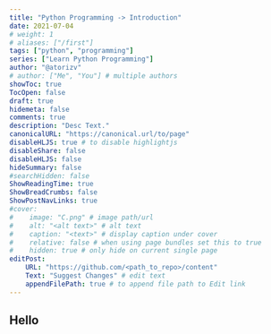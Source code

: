 ```yaml
---
title: "Python Programming -> Introduction"
date: 2021-07-04
# weight: 1
# aliases: ["/first"]
tags: ["python", "programming"]
series: ["Learn Python Programming"]
author: "@atorizv"
# author: ["Me", "You"] # multiple authors
showToc: true
TocOpen: false
draft: true
hidemeta: false
comments: true
description: "Desc Text."
canonicalURL: "https://canonical.url/to/page"
disableHLJS: true # to disable highlightjs
disableShare: false
disableHLJS: false
hideSummary: false
#searchHidden: false
ShowReadingTime: true
ShowBreadCrumbs: false
ShowPostNavLinks: true
#cover:
#    image: "C.png" # image path/url
#    alt: "<alt text>" # alt text
#    caption: "<text>" # display caption under cover
#    relative: false # when using page bundles set this to true
#    hidden: true # only hide on current single page
editPost:
    URL: "https://github.com/<path_to_repo>/content"
    Text: "Suggest Changes" # edit text
    appendFilePath: true # to append file path to Edit link
---
```


## Hello